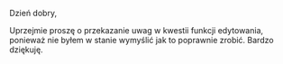 Dzień dobry,

Uprzejmie proszę o przekazanie uwag w kwestii funkcji edytowania, ponieważ nie byłem w stanie wymyślić jak to poprawnie zrobić. Bardzo dziękuję.

